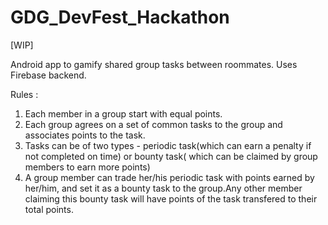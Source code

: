 # GDG_DevFest_Hackathon
[WIP]

Android app to gamify shared group tasks between roommates. Uses Firebase backend.

Rules :
1. Each member in a group start with equal points. 
2. Each group agrees on a set of common tasks to the group and associates points to the task. 
3. Tasks can be of two types - periodic task(which can earn a penalty if not completed on time) or bounty task( which can be claimed by group members to earn more points) 
4. A group member can trade her/his periodic task with points earned by her/him, and set it as a bounty task to the group.Any other member claiming this bounty task will have points of the task transfered to their total points. 

